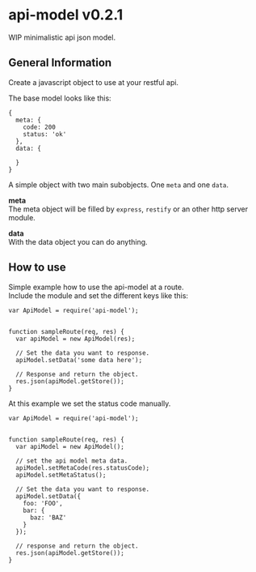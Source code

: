 # api-model v0.2.1
WIP minimalistic api json model.  


## General Information
Create a javascript object to use at your restful api.  

The base model looks like this:

```
{
  meta: {
    code: 200
    status: 'ok'
  },
  data: {
  
  }
}
```

A simple object with two main subobjects. One `meta` and one `data`.  

**meta**  
The meta object will be filled by `express`, `restify` or an other http server module.

**data**  
With the data object you can do anything.


## How to use
Simple example how to use the api-model at a route.  
Include the module and set the different keys like this:

```
var ApiModel = require('api-model');


function sampleRoute(req, res) {
  var apiModel = new ApiModel(res);
  
  // Set the data you want to response.
  apiModel.setData('some data here');
  
  // Response and return the object.
  res.json(apiModel.getStore());
}
```

At this example we set the status code manually.

```
var ApiModel = require('api-model');


function sampleRoute(req, res) {
  var apiModel = new ApiModel();
  
  // set the api model meta data.
  apiModel.setMetaCode(res.statusCode);
  apiModel.setMetaStatus();
  
  // Set the data you want to response.
  apiModel.setData({
    foo: 'FOO',
    bar: {
      baz: 'BAZ'
    }
  });
  
  // response and return the object.
  res.json(apiModel.getStore());
}
```
